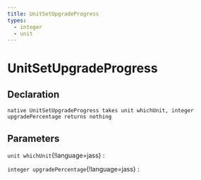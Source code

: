 ```yaml
---
title: UnitSetUpgradeProgress
types:
  - integer
  - unit
---
```


# UnitSetUpgradeProgress

## Declaration

```jass
native UnitSetUpgradeProgress takes unit whichUnit, integer upgradePercentage returns nothing
```

## Parameters
`unit whichUnit`{!language=jass}
: 

`integer upgradePercentage`{!language=jass}
: 
